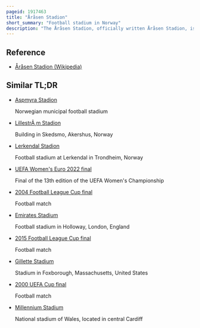 ```yaml
---
pageid: 1917463
title: "Åråsen Stadion"
short_summary: "Football stadium in Norway"
description: "The Åråsen Stadion, officially written Åråsen Stadion, is an all-seater Football Stadium located in Lillestrøm, a City East of Oslo in Skedsmo, Norway. With a Capacity of 11500 Spectators the Venue is the Home of the eliteserien Side Lillestrm Sk. The Stadium has four Stands, of which the West Stand has luxury Boxes and Club Seating for 700. Because of the Stadium's Proximity to Kjeller Airport, it has retractable Floodlights. The Record Attendance of 13,652 Dates from 2002. In addition to league, cup and UEFA Cup matches for LSK, the venue has been used for one Strømmen IF top-league match in 1986, the UEFA Women's Euro 1997, eight other Norway women's national football team matches, the 2002 UEFA European Under-19 Football Championship, and seven Norway national under-21 football team matches."
---
```


## Reference

- [Åråsen Stadion (Wikipedia)](https://en.wikipedia.org/?curid=1917463)

## Similar TL;DR

- [Aspmyra Stadion](/tldr/en/aspmyra-stadion)

  Norwegian municipal football stadium

- [LillestrÃ¸m Stadion](/tldr/en/lillestrm-stadion)

  Building in Skedsmo, Akershus, Norway

- [Lerkendal Stadion](/tldr/en/lerkendal-stadion)

  Football stadium at Lerkendal in Trondheim, Norway

- [UEFA Women's Euro 2022 final](/tldr/en/uefa-womens-euro-2022-final)

  Final of the 13th edition of the UEFA Women's Championship

- [2004 Football League Cup final](/tldr/en/2004-football-league-cup-final)

  Football match

- [Emirates Stadium](/tldr/en/emirates-stadium)

  Football stadium in Holloway, London, England

- [2015 Football League Cup final](/tldr/en/2015-football-league-cup-final)

  Football match

- [Gillette Stadium](/tldr/en/gillette-stadium)

  Stadium in Foxborough, Massachusetts, United States

- [2000 UEFA Cup final](/tldr/en/2000-uefa-cup-final)

  Football match

- [Millennium Stadium](/tldr/en/millennium-stadium)

  National stadium of Wales, located in central Cardiff
